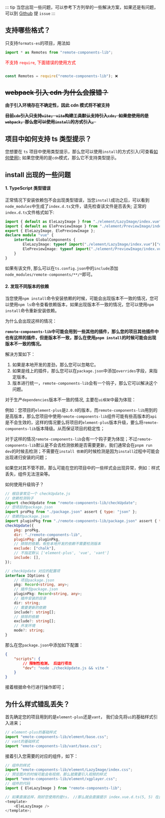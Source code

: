 ::: tip
当您出现一些问题，可以参考下方列举的一些解决方案，如果还是有问题，可以到 [Github](https://github.com/wangxiaoze-view/remote-components-lib/issues) 提 `issue`
:::

## 支持哪些格式？

只支持`formats-es`的项目，用法如

```ts
import * as Remotes from "remote-components-lib";
```

<font color="red">不支持 `require`, 下面错误的使用方式</font>

```ts

const Remotes = require("remote-components-lib"); ❌
```

## ~~webpack 引入 cdn 为什么会报错？~~
**由于引入环境存在不确定性，因此 cdn 模式将不被支持**

~~**目前`cdn`引入只支持`vite`， `vite`构建工具默认支持引入`cdn`，如果您使用的是`webpack`，那么您可以使用`install`的方式引入。**~~

## 项目中如何支持 ts 类型提示？

您想要在 `ts` 项目中使用类型提示，那么您可以使用`install`的方式引入(可查看[如何使用](/personal/remote-components-lib/info#使用)); 如果您使用的是`cdn`模式，那么它不支持类型提示。

## install 出现的一些问题

#### 1. TypeScript 类型错误

正常情况下安装依赖包不会出现类型错误，当您`install`成功之后，可以看到`node_modules`中生成了`index.d.ts`文件，请先检查该文件是否丢失; 正常的`index.d.ts`文件格式如下:

```ts
import { default as EleLazyImage } from "./element/LazyImage/index.vue";
import { default as ElePreviewImage } from "./element/PreviewImage/index.vue";
export { EleLazyImage, ElePreviewImage };
declare module "vue" {
	interface GlobalComponents {
		EleLazyImage: typeof import("./element/LazyImage/index.vue")["default"];
		ElePreviewImage: typeof import("./element/PreviewImage/index.vue")["default"];
	}
}
```

如果有该文件, 那么可以在`ts.config.json`中的`include`添加`node_modules/remote-components/**/*`即可。

#### 2. 发现不同版本的依赖

当您使用`npm install`命令安装依赖的时候，可能会出现版本不一致的情况，您可以使用`npm ls`命令查看依赖版本，如果出现版本不一致的情况，您可以使用`npm install`命令重新安装依赖。

为什么会出现这样的情况：

**`remote-components-lib`中可能会用到一些其他的插件，那么您的项目其他插件中也有这样的插件，但是版本不一致，那么在使用`pnpm install`的时候可能会出现版本不一致的情况。**

解决方案如下：

1. 如果是本地开发的差劲，那么您可以忽略它。
2. 如果是线上的插件，那么您可以在`package.json`中添加`overrides`字段，来指定版本。
3. 版本进行统一，`remote-components-lib`会有一个钩子，那么它可以解决这个问题。

对于生产`dependencies`版本不一致的情况, 主要在`ui框架`中最为体现：

例如：您项目的`element-plus`是`2.0.0`的版本，而`remote-components-lib`用到的是高版本，那么您项目中使用`remote-components-lib`组件可能有些高版本的`api`是不会生效的，这样的情况要么将项目的`element-plus`版本升级，要么将`remote-components-lib`版本降级。从而保证项目的稳定性；

对于这样的情况`remote-components-lib`会有一个钩子更为体现；不过`remote-components-lib`默认是不会去检测依赖是否需要更新，我们通常会在`pnpm run dev`的时候去检测；不需要在`install 依赖`的时候检测是因为`install`过程中可能会出现递归安装的问题；

如果您对其不管不顾，那么可能在您的项目中的一些样式会出现异常，例如：样式丢失，组件无法渲染等。

如何使用升级钩子？

```js
// 根目录常见一个 checkUpdate.js
// 依赖检测钩子
import checkUpdate from "remote-components-lib/checkUpdate";
// 您项目的package.json
import proPkg from "./package.json" assert { type: "json" };
// 依赖的package.json
import pluginPkg from "./remote-components-lib/package.json" assert { type: "json" };
checkUpdate({
	pkg: proPkg,
	dir: "./remote-components-lib",
	pluginPkg: pluginPkg,
	// 排除的依赖，有些本地开发的依赖不需要检测版本
	exclude: ["chalk"],
	// 不指定默认 ['element-plus', 'vue', 'vant']
	include: [],
});
```

```ts
// checkUpdate 对应的配置项
interface IOptions {
	// 项目package.json
	pkg: Record<string, any>;
	// 插件包package.json
	pluginPkg: Record<string, any>;
	// 插件安装的目录
	dir: string;
	// 需要更新的依赖
	include?: string[];
	// 排除的依赖
	exclude?: string[];
	// 开发环境
	mode?: string;
}
```

那么在您`package.json`中添加如下配置：

```json
{
	"scripts": {
		// 限制性检测， 后运行项目
		"dev": "node ./checkUpdate.js && vite "
	}
}
```

接着根据命令行进行操作即可；

## 为什么样式错乱丢失？

首先确定您的项目用到的是`element-plus`还是`vant`， 我们会先将`ui`的基础样式引入进来；

```ts
// element-plus的基础样式
import "emote-components-lib/element/base.css";
// vant的基础样式
import "emote-components-lib/vant/base.css";
```

接着引入您需要的对应的组件，如下：

```ts
// 组件的样式
import "emote-components-lib/element/LazyImage/index.css";
// 预览图片的时候可能会有视频，那么就需要引入视频的样式
import "emote-components-lib/element/xgplayer.css";
// 组件的代码
import { EleLazyImage } from "remote-components-lib";

// 如果直接这样，刚好您使用的是ts， //那么就会直接提示 index.vue.d.ts(5, 5) 在此处声明了 "image"。 image是必填项
<template>
	<EleLazyImage />
</template>;
```
